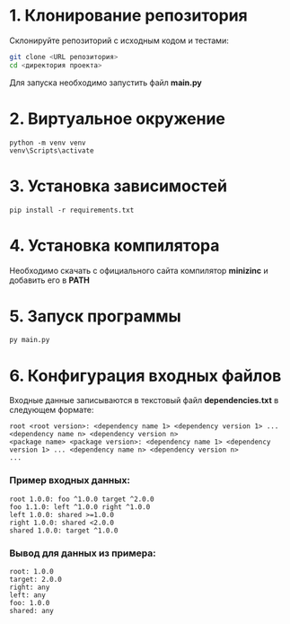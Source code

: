 # 1. Клонирование репозитория

Склонируйте репозиторий с исходным кодом и тестами:

```bash
git clone <URL репозитория>
cd <директория проекта>
```

Для запуска необходимо запустить файл **main.py**

# 2. Виртуальное окружение

```shell
python -m venv venv
venv\Scripts\activate
```

# 3. Установка зависимостей

```shell
pip install -r requirements.txt
```

# 4. Установка компилятора

Необходимо скачать с официального сайта компилятор **minizinc** и добавить его в **PATH**

# 5. Запуск программы

```shell
py main.py
```

# 6. Конфигурация входных файлов

Входные данные записываются в текстовый файл **dependencies.txt** в следующем формате:

```
root <root version>: <dependency name 1> <dependency version 1> ... <dependency name n> <dependency version n>
<package name> <package version>: <dependency name 1> <dependency version 1> ... <dependency name n> <dependency version n>
...
```

### Пример входных данных:

```
root 1.0.0: foo ^1.0.0 target ^2.0.0
foo 1.1.0: left ^1.0.0 right ^1.0.0
left 1.0.0: shared >=1.0.0
right 1.0.0: shared <2.0.0
shared 1.0.0: target ^1.0.0
```

### Вывод для данных из примера:

```
root: 1.0.0
target: 2.0.0
right: any
left: any
foo: 1.0.0
shared: any
```
